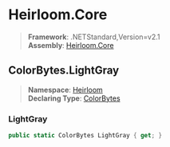 # Heirloom.Core

> **Framework**: .NETStandard,Version=v2.1  
> **Assembly**: [Heirloom.Core][0]  

## ColorBytes.LightGray

> **Namespace**: [Heirloom][0]  
> **Declaring Type**: [ColorBytes][1]  

### LightGray

```cs
public static ColorBytes LightGray { get; }
```

[0]: ../../../Heirloom.Core.md
[1]: ../ColorBytes.md
